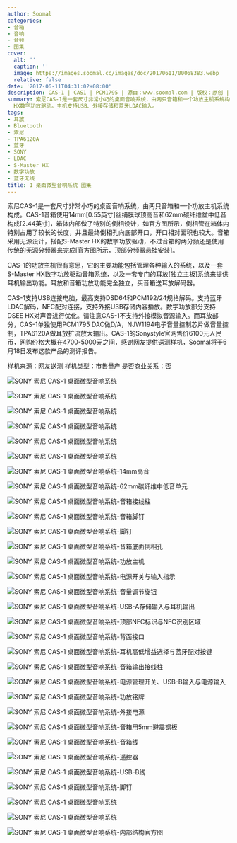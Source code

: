 ```yaml
---
author: Soomal
categories:
- 音箱
- 音响
- 音频
- 图集
cover:
  alt: ''
  caption: ''
  image: https://images.soomal.cc/images/doc/20170611/00068383.webp
  relative: false
date: '2017-06-11T04:31:02+08:00'
description: CAS-1 | CAS1 | PCM1795 | 源自：www.soomal.com | 版权：原创 |  平均/总评分：08.14/57
summary: 索尼CAS-1是一套尺寸非常小巧的桌面音响系统，由两只音箱和一个功放主机系统构成，音箱的功放与耳机放大输出完全独立设计。它的音箱箱体小巧，由由主机内S-Master
  HX数字功放驱动。主机支持USB、外接存储和蓝牙LDAC输入。
tags:
- 耳放
- Bluetooth
- 索尼
- TPA6120A
- 蓝牙
- SONY
- LDAC
- S-Master HX
- 数字功放
- 蓝牙无线
title: 1 桌面微型音响系统 图集
---
```


索尼CAS-1是一套尺寸非常小巧的桌面音响系统，由两只音箱和一个功放主机系统构成。CAS-1音箱使用14mm[0.55英寸]丝绢膜球顶高音和62mm碳纤维盆中低音构成[2.44英寸]，箱体内部做了特别的倒相设计，如官方图所示，倒相管在箱体内特别占用了较长的长度，并且最终倒相孔向底部开口，开口相对面积也较大。音箱采用无源设计，搭配S-Master HX的数字功放驱动，不过音箱的两分频还是使用传统的无源分频器来完成[官方图所示，顶部分频器悬挂安装]。

CAS-1的功放主机很有意思，它的主要功能包括管理各种输入的系统，以及一套S-Master HX数字功放驱动音箱系统，以及一套专门的耳放[独立主板]系统来提供耳机输出功能。耳放和音箱功放功能完全独立，买音箱送耳放解码器。

CAS-1支持USB连接电脑，最高支持DSD64和PCM192/24规格解码。支持蓝牙LDAC解码，NFC配对连接，支持外接USB存储内容播放。数字功放部分支持DSEE HX对声音进行优化。请注意CAS-1不支持外接模拟音源输入。而耳放部分，CAS-1单独使用PCM1795 DAC做D/A，NJW1194电子音量控制芯片做音量控制，TPA6120A做耳放扩流放大输出。CAS-1的Sonystyle官网售价6100元人民币，网购价格大概在4700-5000元之间，感谢网友提供送测样机，Soomal将于6月18日发布这款产品的测评报告。

样机来源：网友送测
样机类型：市售量产
是否商业关系：否

![SONY 索尼 CAS-1 桌面微型音响系统](https://images.soomal.cc/images/doc/20170611/00068353.webp)




![SONY 索尼 CAS-1 桌面微型音响系统](https://images.soomal.cc/images/doc/20170611/00068354.webp)




![SONY 索尼 CAS-1 桌面微型音响系统](https://images.soomal.cc/images/doc/20170611/00068355.webp)




![SONY 索尼 CAS-1 桌面微型音响系统](https://images.soomal.cc/images/doc/20170611/00068356.webp)




![SONY 索尼 CAS-1 桌面微型音响系统](https://images.soomal.cc/images/doc/20170611/00068357.webp)




![SONY 索尼 CAS-1 桌面微型音响系统](https://images.soomal.cc/images/doc/20170611/00068358.webp)




![SONY 索尼 CAS-1 桌面微型音响系统-14mm高音](https://images.soomal.cc/images/doc/20170611/00068359.webp)




![SONY 索尼 CAS-1 桌面微型音响系统-62mm碳纤维中低音单元](https://images.soomal.cc/images/doc/20170611/00068360.webp)




![SONY 索尼 CAS-1 桌面微型音响系统-音箱接线柱](https://images.soomal.cc/images/doc/20170611/00068361.webp)




![SONY 索尼 CAS-1 桌面微型音响系统-音箱脚钉](https://images.soomal.cc/images/doc/20170611/00068362.webp)




![SONY 索尼 CAS-1 桌面微型音响系统-脚钉](https://images.soomal.cc/images/doc/20170611/00068380.webp)




![SONY 索尼 CAS-1 桌面微型音响系统-音箱底面倒相孔](https://images.soomal.cc/images/doc/20170611/00068363.webp)




![SONY 索尼 CAS-1 桌面微型音响系统-功放主机](https://images.soomal.cc/images/doc/20170611/00068364.webp)




![SONY 索尼 CAS-1 桌面微型音响系统-电源开关与输入指示](https://images.soomal.cc/images/doc/20170611/00068365.webp)




![SONY 索尼 CAS-1 桌面微型音响系统-音量调节旋钮](https://images.soomal.cc/images/doc/20170611/00068366.webp)




![SONY 索尼 CAS-1 桌面微型音响系统-USB-A存储输入与耳机输出](https://images.soomal.cc/images/doc/20170611/00068367.webp)




![SONY 索尼 CAS-1 桌面微型音响系统-顶部NFC标识与NFC识别区域](https://images.soomal.cc/images/doc/20170611/00068368.webp)




![SONY 索尼 CAS-1 桌面微型音响系统-背面接口](https://images.soomal.cc/images/doc/20170611/00068369.webp)




![SONY 索尼 CAS-1 桌面微型音响系统-耳机高低增益选择与蓝牙配对按键](https://images.soomal.cc/images/doc/20170611/00068370.webp)




![SONY 索尼 CAS-1 桌面微型音响系统-音箱输出接线柱](https://images.soomal.cc/images/doc/20170611/00068371.webp)




![SONY 索尼 CAS-1 桌面微型音响系统-电源管理开关、USB-B输入与电源输入](https://images.soomal.cc/images/doc/20170611/00068372.webp)




![SONY 索尼 CAS-1 桌面微型音响系统-功放铭牌](https://images.soomal.cc/images/doc/20170611/00068373.webp)




![SONY 索尼 CAS-1 桌面微型音响系统-外接电源](https://images.soomal.cc/images/doc/20170611/00068374.webp)




![SONY 索尼 CAS-1 桌面微型音响系统-音箱用5mm避震钢板](https://images.soomal.cc/images/doc/20170611/00068375.webp)




![SONY 索尼 CAS-1 桌面微型音响系统-音箱线](https://images.soomal.cc/images/doc/20170611/00068376.webp)




![SONY 索尼 CAS-1 桌面微型音响系统-遥控器](https://images.soomal.cc/images/doc/20170611/00068377.webp)




![SONY 索尼 CAS-1 桌面微型音响系统-USB-B线](https://images.soomal.cc/images/doc/20170611/00068378.webp)




![SONY 索尼 CAS-1 桌面微型音响系统-脚钉](https://images.soomal.cc/images/doc/20170611/00068379.webp)




![SONY 索尼 CAS-1 桌面微型音响系统](https://images.soomal.cc/images/doc/20170611/00068381.webp)




![SONY 索尼 CAS-1 桌面微型音响系统](https://images.soomal.cc/images/doc/20170611/00068382.webp)




![SONY 索尼 CAS-1 桌面微型音响系统-内部结构官方图](https://images.soomal.cc/images/doc/20170611/00068384.webp)